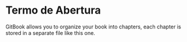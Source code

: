 # Termo de Abertura

GitBook allows you to organize your book into chapters, each chapter is stored in a separate file like this one.


